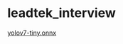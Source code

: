 # leadtek_interview

[yolov7-tiny.onnx](https://colab.research.google.com/github/WongKinYiu/yolov7/blob/main/tools/YOLOv7onnx.ipynb#scrollTo=eWlHa1NJ-_Jw)
